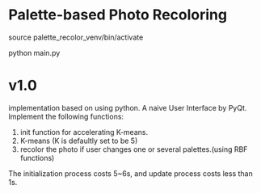 Palette-based Photo Recoloring
===========
source palette_recolor_venv/bin/activate

python main.py

v1.0
===========
implementation based on <Palette-based Photo Recoloring> using python.
A naive User Interface by PyQt.
Implement the following functions:
1. init function for accelerating K-means.
2. K-means (K is defaultly set to be 5)
3. recolor the photo if user changes one or several palettes.(using RBF functions)

The initialization process costs 5~6s, and update process costs less than 1s.

